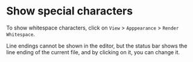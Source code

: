 # Show special characters
To show whitespace characters, click on `View` > `Apppearance` > `Render Whitespace`.

Line endings cannot be shown in the editor, but the status bar shows the line ending of the current file, and by clicking on it, you can change it.